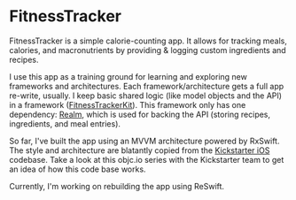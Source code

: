# FitnessTracker

FitnessTracker is a simple calorie-counting app. It allows for tracking meals, calories, and macronutrients by providing & logging custom ingredients and recipes.

I use this app as a training ground for learning and exploring new frameworks and architectures. Each framework/architecture gets a full app re-write, usually. I keep basic shared logic (like model objects and the API) in a framework ([FitnessTrackerKit](https://github.com/smolster/FitnessTracker/tree/master/FitnessTrackerKit)). This framework only has one dependency: [Realm](https://github.com/realm/realm-cocoa), which is used for backing the API (storing recipes, ingredients, and meal entries).

So far, I've built the app using an MVVM architecture powered by RxSwift. The style and architecture are blatantly copied from the [Kickstarter iOS](https://github.com/kickstarter/ios-oss) codebase. Take a look at this objc.io series with the Kickstarter team to get an idea of how this code base works.

Currently, I'm working on rebuilding the app using ReSwift.

